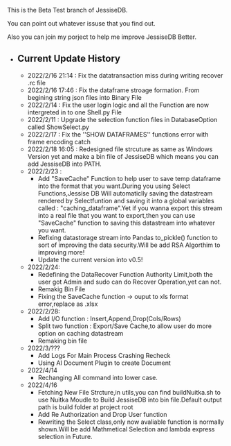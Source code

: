 This is the Beta Test branch of JessiseDB.

You can point out whatever issuse that you find out.

Also you can join my porject to help me improve JessiseDB Better.

- Current Update History
  ----------------------

  - 2022/2/16  21:14 : Fix the datatransaction miss during writing recover .rc file
  - 2022/2/16 17:46 : Fix the dataframe stroage formation. From begining string json files into Binary File
  - 2022/2/14 : Fix the user login logic and all the Function are now intergreted in to one Shell.py File
  - 2022/2/11 : Upgrade the selection function files in DatabaseOption called ShowSelect.py
  - 2022/2/17 : Fix the ''SHOW DATAFRAMES'' functions error with frame encoding catch
  - 2022/2/18 16:05 : Redesigned file strcuture as same as Windows Version yet and make a bin file of JessiseDB which means you can add JessiseDB into PATH.
  - 2022/2/23 :
    - Add "SaveCache" Function to help user to save temp dataframe into the format that you want.During you using Select Functions,Jessise DB Will automaticlly saving the datastream rendered by Selectfuntion and saving it into a global variables called : "caching_dataframe".Yet if you wanna export this stream into a real file that you want to export,then you can use "SaveCache" function to saving this datastream into whatever you want.
    - Refixing datastorage stream into Pandas to_pickle() function to sort of improving the data security.Will be add RSA Algorthim to improving more!
    - Update the current version into v0.5!
  - 2022/2/24:
    - Redefining the DataRecover Function Authority Limit,both the user got Admin and sudo can do Recover Operation,yet can not.
    - Remakig Bin File
    - Fixing the SaveCache function -> ouput to xls format error,replace as .xlsx
  - 2022/2/28:
    - Add I/O function : Insert,Append,Drop(Cols/Rows)
    - Split two function : Export/Save Cache,to allow user do more option on caching datastream
    - Remaking bin file
  - 2022/3/???
    - Add Logs For Main Process Crashing Recheck
    - Using AI Document Plugin to create Document
  - 2022/4/14
    - Rechanging All command into lower case.
  - 2022/4/16
    - Fetching New File  Strcture,in utils,you can find buildNuitka.sh to use Nuitka Moudle to Build JessiseDB into bin file.Default output path is build folder at project root
    - Add Re Authorization and Drop User function
    - Rewriting the Select class,only now avaliable function is normally shown.Will be add Mathmetical Selection and lambda express selection in Future.
